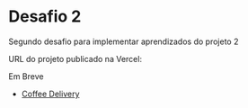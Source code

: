 # Desafio 2

Segundo desafio para implementar aprendizados do projeto 2

URL do projeto publicado na Vercel:

Em Breve
- [Coffee Delivery](https://ruyfreire-ignite-coffee-delivey.vercel.app/)
